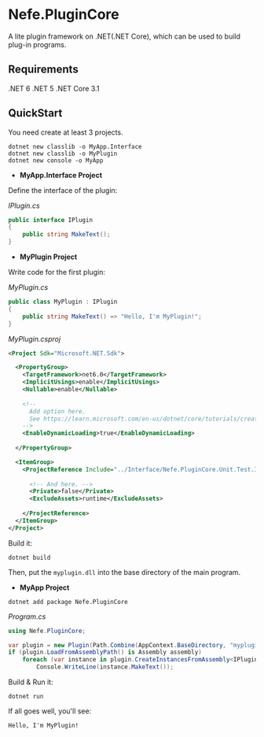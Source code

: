 # Nefe.PluginCore

A lite plugin framework on .NET(.NET Core), which can be used to build plug-in programs.

## Requirements

.NET 6
.NET 5
.NET Core 3.1

## QuickStart

You need create at least 3 projects.

```shell
dotnet new classlib -o MyApp.Interface
dotnet new classlib -o MyPlugin
dotnet new console -o MyApp
```

* **MyApp.Interface Project**

Define the interface of the plugin:

_IPlugin.cs_
```csharp
public interface IPlugin
{
    public string MakeText();
}
```

* **MyPlugin Project**

Write code for the first plugin:

_MyPlugin.cs_
```csharp
public class MyPlugin : IPlugin
{
    public string MakeText() => "Hello, I'm MyPlugin!";
}
```

_MyPlugin.csproj_
```xml
<Project Sdk="Microsoft.NET.Sdk">

  <PropertyGroup>
    <TargetFramework>net6.0</TargetFramework>
    <ImplicitUsings>enable</ImplicitUsings>
    <Nullable>enable</Nullable>
    
    <!--
      Add option here.
      See https://learn.microsoft.com/en-us/dotnet/core/tutorials/creating-app-with-plugin-support
    -->
    <EnableDynamicLoading>true</EnableDynamicLoading>
    
  </PropertyGroup>

  <ItemGroup>
    <ProjectReference Include="../Interface/Nefe.PluginCore.Unit.Test.Interface.csproj">
      
      <!-- And here. -->
      <Private>false</Private>
      <ExcludeAssets>runtime</ExcludeAssets>
      
    </ProjectReference>
  </ItemGroup>
</Project>
```

Build it:

```shell
dotnet build
```

Then, put the ``myplugin.dll`` into the base directory of the main program.

* **MyApp Project**

```shell
dotnet add package Nefe.PluginCore
```

_Program.cs_
```csharp
using Nefe.PluginCore;

var plugin = new Plugin(Path.Combine(AppContext.BaseDirectory, "myplugin.dll"));
if (plugin.LoadFromAssemblyPath() is Assembly assembly)
    foreach (var instance in plugin.CreateInstancesFromAssembly<IPlugin>(assembly))
        Console.WriteLine(instance.MakeText());
```

Build & Run it:

```shell
dotnet run
```

If all goes well, you'll see:

```text
Hello, I'm MyPlugin!
```